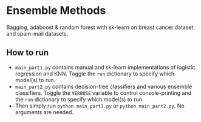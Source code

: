 # Ensemble Methods
Bagging, adaboost &amp; random forest with sk-learn on breast cancer dataset and spam-mail datasets.

## How to run
* `main_part1.py` contains manual and sk-learn implementations of logistic regression and KNN. 
Toggle the `run` dictionary to specify which model(s) to run.
* `main_part2.py` contains decision-tree classifiers and various ensemble classifiers. Toggle the `VERBOSE` variable to control console-printing and the `run` dictionary to specify which model(s) to run.
* Then simply run `python main_part1.py` or `python main_part2.py`. No arguments are needed.
